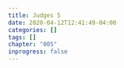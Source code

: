 ```yaml
---
title: Judges 5
date: 2020-04-12T12:41:49-04:00
categories: []
tags: []
chapter: "005"
inprogress: false
---
```


